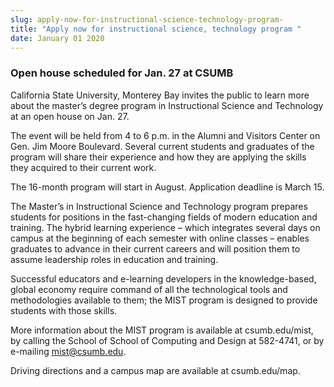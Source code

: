 ```yaml
---
slug: apply-now-for-instructional-science-technology-program-
title: "Apply now for instructional science, technology program "
date: January 01 2020
---
```


 
<h3>Open house scheduled for Jan. 27 at CSUMB</h3>
<p>
  California State University, Monterey Bay invites the public to learn more
  about the master’s degree program in Instructional Science and Technology at
  an open house on Jan. 27.
</p>
<p>
  The event will be held from 4 to 6 p.m. in the Alumni and Visitors Center on
  Gen. Jim Moore Boulevard. Several current students and graduates of the
  program will share their experience and how they are applying the skills they
  acquired to their current work.
</p>
<p>
  The 16-month program will start in August. Application deadline is March 15.
</p>
<p>
  The Master’s in Instructional Science and Technology program prepares students
  for positions in the fast-changing fields of modern education and training.
  The hybrid learning experience – which integrates several days on campus at
  the beginning of each semester with online classes – enables graduates to
  advance in their current careers and will position them to assume leadership
  roles in education and training.
</p>
<p>
  Successful educators and e-learning developers in the knowledge-based, global
  economy require command of all the technological tools and methodologies
  available to them; the MIST program is designed to provide students with those
  skills.
</p>
<p>
  More information about the MIST program is available at csumb.edu/mist, by
  calling the School of School of Computing and Design at 582-4741, or by
  e-mailing
  <a
    href="m&#97;&#105;&#108;&#116;&#111;&#x3a;&#x6d;&#x69;&#x73;&#x74;&#x40;c&#115;&#117;&#109;&#98;&#46;&#101;&#x64;&#x75;"
    >mist@csumb.edu</a
  >.
</p>
<p>Driving directions and a campus map are available at csumb.edu/map.</p>
 
